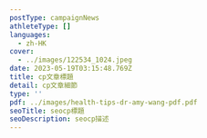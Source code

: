 ```yaml
---
postType: campaignNews
athleteType: []
languages:
  - zh-HK
cover:
  - ../images/122534_1024.jpeg
date: 2023-05-19T03:15:48.769Z
title: cp文章標題
detail: cp文章細節
type: ''
pdf: ../images/health-tips-dr-amy-wang-pdf.pdf
seoTitle: seocp標題
seoDescription: seocp描述
---
```

